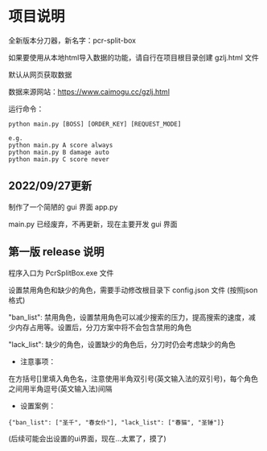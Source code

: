 # 项目说明

全新版本分刀器，新名字：pcr-split-box

如果要使用从本地html导入数据的功能，请自行在项目根目录创建 gzlj.html 文件

默认从网页获取数据

数据来源网站：https://www.caimogu.cc/gzlj.html

运行命令：

```
python main.py [BOSS] [ORDER_KEY] [REQUEST_MODE]

e.g.
python main.py A score always
python main.py B damage auto
python main.py C score never
```

## 2022/09/27更新

制作了一个简陋的 gui 界面 app.py

main.py 已经废弃，不再更新，现在主要开发 gui 界面

## 第一版 release 说明

程序入口为 PcrSplitBox.exe 文件

设置禁用角色和缺少的角色，需要手动修改根目录下 config.json 文件 (按照json格式)

"ban_list": 禁用角色，设置禁用角色可以减少搜索的压力，提高搜索的速度，减少内存占用等。设置后，分刀方案中将不会包含禁用的角色

"lack_list": 缺少的角色，设置缺少的角色后，分刀时仍会考虑缺少的角色

* 注意事项：

在方括号[]里填入角色名，注意使用半角双引号(英文输入法的双引号)，每个角色之间用半角逗号(英文输入法)间隔

* 设置案例：

```
{"ban_list": ["圣千", "春女仆"], "lack_list": ["春猫", "圣锤"]}
```

(后续可能会出设置的ui界面，现在...太累了，摸了)
